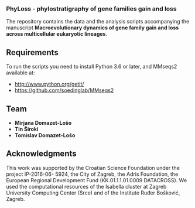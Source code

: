 ### PhyLoss - phylostratigraphy of gene families gain and loss
The repository contains the data and the analysis scripts accompanying the manuscript **Macroevolutionary dynamics of gene family gain and loss across multicellular eukaryotic lineages**.

## Requirements
To run the scripts you need to install Python 3.6 or later, and MMseqs2
available at:
- http://www.python.org/getit/
- https://github.com/soedinglab/MMseqs2

## Team
* **Mirjana Domazet-Lošo**
* **Tin Široki**
* **Tomislav Domazet-Lošo**

## Acknowledgments
This work was supported by the Croatian Science Foundation under the project IP-2016-06- 5924, the City of Zagreb, the Adris Foundation, the European Regional Development Fund (KK.01.1.1.01.0009 DATACROSS). We used the computational resources of the Isabella cluster at Zagreb University Computing Center (Srce) and of the Institute Ruđer Bošković, Zagreb.
